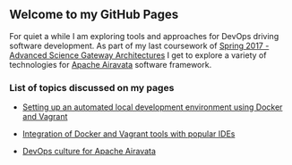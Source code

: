 ## Welcome to my GitHub Pages

For quiet a while I am exploring tools and approaches for DevOps driving software development. As part of my last coursework of [Spring 2017 - Advanced Science Gateway Architectures](http://courses.airavata.org/) I get to explore a variety of technologies for [Apache Airavata](https://airavata.apache.org/) software framework. 

### List of topics discussed on my pages
- [Setting up an automated local development environment using Docker and Vagrant](docs/dev-environment.md) 

- [Integration of Docker and Vagrant tools with popular IDEs](docs/docker-and-vagrant-with-IDE.md)

- [DevOps culture for Apache Airavata](docs/docker-and-vagrant-with-IDE.md)

